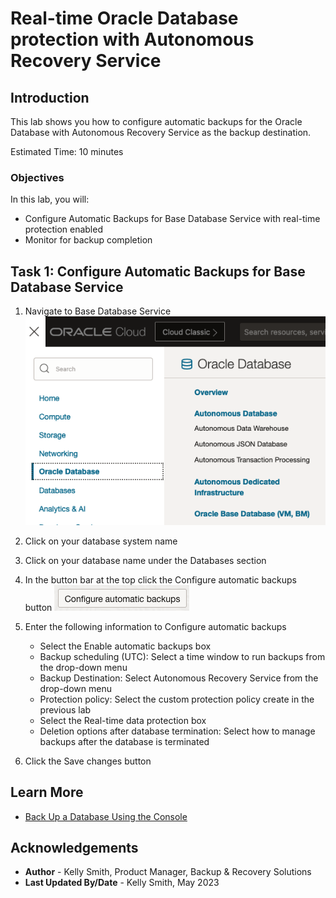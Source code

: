 # Real-time Oracle Database protection with Autonomous Recovery Service

## Introduction

This lab shows you how to configure automatic backups for the Oracle Database with Autonomous Recovery Service as the backup destination.  

Estimated Time: 10 minutes

### Objectives

In this lab, you will:
* Configure Automatic Backups for Base Database Service with real-time protection enabled
* Monitor for backup completion

## Task 1: Configure Automatic Backups for Base Database Service

1. Navigate to Base Database Service
    ![Image alt text](images/Ham_Base_Database.png)

2. Click on your database system name

3. Click on your database name under the Databases section

4. In the button bar at the top click the Configure automatic backups button
    ![image alt text](images/Config_auto_backups_button.png)

5. Enter the following information to Configure automatic backups
    * Select the Enable automatic backups box
    * Backup scheduling (UTC): Select a time window to run backups from the drop-down menu
    * Backup Destination: Select Autonomous Recovery Service from the drop-down menu
    * Protection policy: Select the custom protection policy create in the previous lab
    * Select the Real-time data protection box
    * Deletion options after database termination: Select how to manage backups after the database is terminated

6. Click the Save changes button

## Learn More

* [Back Up a Database Using the Console](https://docs.oracle.com/en/cloud/paas/bm-and-vm-dbs-cloud/dbbackupoci/index.html)


## Acknowledgements
* **Author** - Kelly Smith, Product Manager, Backup & Recovery Solutions
* **Last Updated By/Date** - Kelly Smith, May 2023
